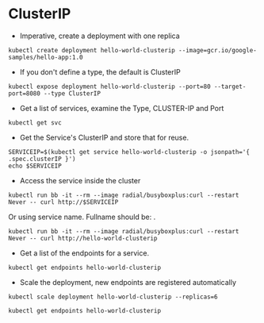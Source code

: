 # ClusterIP

- Imperative, create a deployment with one replica

```
kubectl create deployment hello-world-clusterip --image=gcr.io/google-samples/hello-app:1.0
```

- If you don't define a type, the default is ClusterIP

```
kubectl expose deployment hello-world-clusterip --port=80 --target-port=8080 --type ClusterIP
```

- Get a list of services, examine the Type, CLUSTER-IP and Port

```
kubectl get svc
```

- Get the Service's ClusterIP and store that for reuse.

```
SERVICEIP=$(kubectl get service hello-world-clusterip -o jsonpath='{ .spec.clusterIP }')
echo $SERVICEIP
```

- Access the service inside the cluster

```
kubectl run bb -it --rm --image radial/busyboxplus:curl --restart Never -- curl http://$SERVICEIP
```

Or using service name. Fullname should be: <service-name>.<namepsace>

```
kubectl run bb -it --rm --image radial/busyboxplus:curl --restart Never -- curl http://hello-world-clusterip
```

- Get a list of the endpoints for a service.

```
kubectl get endpoints hello-world-clusterip
```

- Scale the deployment, new endpoints are registered automatically

```
kubectl scale deployment hello-world-clusterip --replicas=6
```

```
kubectl get endpoints hello-world-clusterip
```
